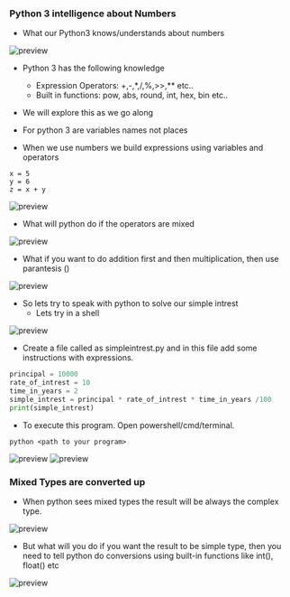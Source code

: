 ### Python 3 intelligence about Numbers
* What our Python3 knows/understands about numbers

![preview](../../../../assets/python19.png)

* Python 3 has the following knowledge
  * Expression Operators: +,-,*,/,%,>>,** etc..
  * Built in functions: pow, abs, round, int, hex, bin etc..

* We will explore this as we go along
* For python 3 are variables names not places
* When we use numbers we build expressions using variables and operators
```
x = 5
y = 6
z = x + y
```
![preview](../../../../assets/python20.png)

* What will python do if the operators are mixed

![preview](../../../../assets/python21.png)

* What if you want to do addition first and then multiplication, then use parantesis ()

![preview](../../../../assets/python22.png)

* So lets try to speak with python to solve our simple intrest
  * Lets try in a shell

![preview](../../../../assets/python23.png)

  * Create a file called as simpleintrest.py and in this file add some instructions with expressions.
```python
principal = 10000
rate_of_intrest = 10
time_in_years = 2
simple_intrest = principal * rate_of_intrest * time_in_years /100
print(simple_intrest)
```
* To execute this program. Open powershell/cmd/terminal.
```
python <path to your program>
```
![preview](../../../../assets/python24.png)
![preview](../../../../assets/python25.png)

### Mixed Types are converted up
* When python sees mixed types the result will be always the complex type.

![preview](../../../../assets/python26.png)

* But what will you do if you want the result to be simple type, then you need to tell python do conversions using built-in functions like int(), float() etc

![preview](../../../../assets/python27.png)